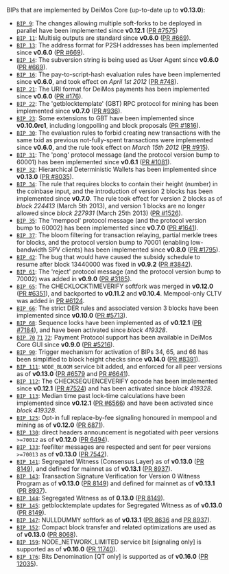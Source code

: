 BIPs that are implemented by DeiMos Core (up-to-date up to **v0.13.0**):

* [`BIP 9`](https://github.com/deimos/bips/blob/master/bip-0009.mediawiki): The changes allowing multiple soft-forks to be deployed in parallel have been implemented since **v0.12.1**  ([PR #7575](https://github.com/deimos/deimos/pull/7575))
* [`BIP 11`](https://github.com/deimos/bips/blob/master/bip-0011.mediawiki): Multisig outputs are standard since **v0.6.0** ([PR #669](https://github.com/deimos/deimos/pull/669)).
* [`BIP 13`](https://github.com/deimos/bips/blob/master/bip-0013.mediawiki): The address format for P2SH addresses has been implemented since **v0.6.0** ([PR #669](https://github.com/deimos/deimos/pull/669)).
* [`BIP 14`](https://github.com/deimos/bips/blob/master/bip-0014.mediawiki): The subversion string is being used as User Agent since **v0.6.0** ([PR #669](https://github.com/deimos/deimos/pull/669)).
* [`BIP 16`](https://github.com/deimos/bips/blob/master/bip-0016.mediawiki): The pay-to-script-hash evaluation rules have been implemented since **v0.6.0**, and took effect on *April 1st 2012* ([PR #748](https://github.com/deimos/deimos/pull/748)).
* [`BIP 21`](https://github.com/deimos/bips/blob/master/bip-0021.mediawiki): The URI format for DeiMos payments has been implemented since **v0.6.0** ([PR #176](https://github.com/deimos/deimos/pull/176)).
* [`BIP 22`](https://github.com/deimos/bips/blob/master/bip-0022.mediawiki): The 'getblocktemplate' (GBT) RPC protocol for mining has been implemented since **v0.7.0** ([PR #936](https://github.com/deimos/deimos/pull/936)).
* [`BIP 23`](https://github.com/deimos/bips/blob/master/bip-0023.mediawiki): Some extensions to GBT have been implemented since **v0.10.0rc1**, including longpolling and block proposals ([PR #1816](https://github.com/deimos/deimos/pull/1816)).
* [`BIP 30`](https://github.com/deimos/bips/blob/master/bip-0030.mediawiki): The evaluation rules to forbid creating new transactions with the same txid as previous not-fully-spent transactions were implemented since **v0.6.0**, and the rule took effect on *March 15th 2012* ([PR #915](https://github.com/deimos/deimos/pull/915)).
* [`BIP 31`](https://github.com/deimos/bips/blob/master/bip-0031.mediawiki): The 'pong' protocol message (and the protocol version bump to 60001) has been implemented since **v0.6.1** ([PR #1081](https://github.com/deimos/deimos/pull/1081)).
* [`BIP 32`](https://github.com/deimos/bips/blob/master/bip-0032.mediawiki): Hierarchical Deterministic Wallets has been implemented since **v0.13.0** ([PR #8035](https://github.com/deimos/deimos/pull/8035)).
* [`BIP 34`](https://github.com/deimos/bips/blob/master/bip-0034.mediawiki): The rule that requires blocks to contain their height (number) in the coinbase input, and the introduction of version 2 blocks has been implemented since **v0.7.0**. The rule took effect for version 2 blocks as of *block 224413* (March 5th 2013), and version 1 blocks are no longer allowed since *block 227931* (March 25th 2013) ([PR #1526](https://github.com/deimos/deimos/pull/1526)).
* [`BIP 35`](https://github.com/deimos/bips/blob/master/bip-0035.mediawiki): The 'mempool' protocol message (and the protocol version bump to 60002) has been implemented since **v0.7.0** ([PR #1641](https://github.com/deimos/deimos/pull/1641)).
* [`BIP 37`](https://github.com/deimos/bips/blob/master/bip-0037.mediawiki): The bloom filtering for transaction relaying, partial merkle trees for blocks, and the protocol version bump to 70001 (enabling low-bandwidth SPV clients) has been implemented since **v0.8.0** ([PR #1795](https://github.com/deimos/deimos/pull/1795)).
* [`BIP 42`](https://github.com/deimos/bips/blob/master/bip-0042.mediawiki): The bug that would have caused the subsidy schedule to resume after block 13440000 was fixed in **v0.9.2** ([PR #3842](https://github.com/deimos/deimos/pull/3842)).
* [`BIP 61`](https://github.com/deimos/bips/blob/master/bip-0061.mediawiki): The 'reject' protocol message (and the protocol version bump to 70002) was added in **v0.9.0** ([PR #3185](https://github.com/deimos/deimos/pull/3185)).
* [`BIP 65`](https://github.com/deimos/bips/blob/master/bip-0065.mediawiki): The CHECKLOCKTIMEVERIFY softfork was merged in **v0.12.0** ([PR #6351](https://github.com/deimos/deimos/pull/6351)), and backported to **v0.11.2** and **v0.10.4**. Mempool-only CLTV was added in [PR #6124](https://github.com/deimos/deimos/pull/6124).
* [`BIP 66`](https://github.com/deimos/bips/blob/master/bip-0066.mediawiki): The strict DER rules and associated version 3 blocks have been implemented since **v0.10.0** ([PR #5713](https://github.com/deimos/deimos/pull/5713)).
* [`BIP 68`](https://github.com/deimos/bips/blob/master/bip-0068.mediawiki): Sequence locks have been implemented as of **v0.12.1**  ([PR #7184](https://github.com/deimos/deimos/pull/7184)), and have been activated since *block 419328*.
* [`BIP 70`](https://github.com/deimos/bips/blob/master/bip-0070.mediawiki) [`71`](https://github.com/deimos/bips/blob/master/bip-0071.mediawiki) [`72`](https://github.com/deimos/bips/blob/master/bip-0072.mediawiki): Payment Protocol support has been available in DeiMos Core GUI since **v0.9.0** ([PR #5216](https://github.com/deimos/deimos/pull/5216)).
* [`BIP 90`](https://github.com/deimos/bips/blob/master/bip-0090.mediawiki): Trigger mechanism for activation of BIPs 34, 65, and 66 has been simplified to block height checks since **v0.14.0** ([PR #8391](https://github.com/deimos/deimos/pull/8391)).
* [`BIP 111`](https://github.com/deimos/bips/blob/master/bip-0111.mediawiki): `NODE_BLOOM` service bit added, and enforced for all peer versions as of **v0.13.0** ([PR #6579](https://github.com/deimos/deimos/pull/6579) and [PR #6641](https://github.com/deimos/deimos/pull/6641)).
* [`BIP 112`](https://github.com/deimos/bips/blob/master/bip-0112.mediawiki): The CHECKSEQUENCEVERIFY opcode has been implemented since **v0.12.1** ([PR #7524](https://github.com/deimos/deimos/pull/7524)) and has been activated since *block 419328*.
* [`BIP 113`](https://github.com/deimos/bips/blob/master/bip-0113.mediawiki): Median time past lock-time calculations have been implemented since **v0.12.1** ([PR #6566](https://github.com/deimos/deimos/pull/6566)) and have been activated since *block 419328*.
* [`BIP 125`](https://github.com/deimos/bips/blob/master/bip-0125.mediawiki): Opt-in full replace-by-fee signaling honoured in mempool and mining as of **v0.12.0** ([PR 6871](https://github.com/deimos/deimos/pull/6871)).
* [`BIP 130`](https://github.com/deimos/bips/blob/master/bip-0130.mediawiki): direct headers announcement is negotiated with peer versions `>=70012` as of **v0.12.0** ([PR 6494](https://github.com/deimos/deimos/pull/6494)).
* [`BIP 133`](https://github.com/deimos/bips/blob/master/bip-0133.mediawiki): feefilter messages are respected and sent for peer versions `>=70013` as of **v0.13.0** ([PR 7542](https://github.com/deimos/deimos/pull/7542)).
* [`BIP 141`](https://github.com/deimos/bips/blob/master/bip-0141.mediawiki): Segregated Witness (Consensus Layer) as of **v0.13.0** ([PR 8149](https://github.com/deimos/deimos/pull/8149)), and defined for mainnet as of **v0.13.1** ([PR 8937](https://github.com/deimos/deimos/pull/8937)).
* [`BIP 143`](https://github.com/deimos/bips/blob/master/bip-0143.mediawiki): Transaction Signature Verification for Version 0 Witness Program as of **v0.13.0** ([PR 8149](https://github.com/deimos/deimos/pull/8149)) and defined for mainnet as of **v0.13.1** ([PR 8937](https://github.com/deimos/deimos/pull/8937)).
* [`BIP 144`](https://github.com/deimos/bips/blob/master/bip-0144.mediawiki): Segregated Witness as of **0.13.0** ([PR 8149](https://github.com/deimos/deimos/pull/8149)).
* [`BIP 145`](https://github.com/deimos/bips/blob/master/bip-0145.mediawiki): getblocktemplate updates for Segregated Witness as of **v0.13.0** ([PR 8149](https://github.com/deimos/deimos/pull/8149)).
* [`BIP 147`](https://github.com/deimos/bips/blob/master/bip-0147.mediawiki): NULLDUMMY softfork as of **v0.13.1** ([PR 8636](https://github.com/deimos/deimos/pull/8636) and [PR 8937](https://github.com/deimos/deimos/pull/8937)).
* [`BIP 152`](https://github.com/deimos/bips/blob/master/bip-0152.mediawiki): Compact block transfer and related optimizations are used as of **v0.13.0** ([PR 8068](https://github.com/deimos/deimos/pull/8068)).
* [`BIP 159`](https://github.com/deimos/bips/blob/master/bip-0159.mediawiki): NODE_NETWORK_LIMITED service bit [signaling only] is supported as of **v0.16.0** ([PR 11740](https://github.com/deimos/deimos/pull/11740)).
* [`BIP 176`](https://github.com/deimos/bips/blob/master/bip-0176.mediawiki): Bits Denomination [QT only] is supported as of **v0.16.0** ([PR 12035](https://github.com/deimos/deimos/pull/12035)).

